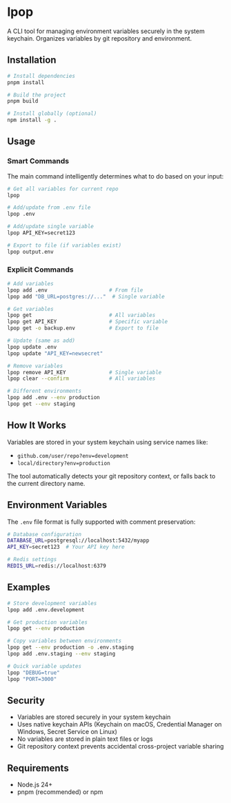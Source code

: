 # lpop

A CLI tool for managing environment variables securely in the system keychain. Organizes variables by git repository and environment.

## Installation

```bash
# Install dependencies
pnpm install

# Build the project
pnpm build

# Install globally (optional)
npm install -g .
```

## Usage

### Smart Commands

The main command intelligently determines what to do based on your input:

```bash
# Get all variables for current repo
lpop

# Add/update from .env file
lpop .env

# Add/update single variable
lpop API_KEY=secret123

# Export to file (if variables exist)
lpop output.env
```

### Explicit Commands

```bash
# Add variables
lpop add .env                    # From file
lpop add "DB_URL=postgres://..."  # Single variable

# Get variables
lpop get                         # All variables
lpop get API_KEY                 # Specific variable
lpop get -o backup.env           # Export to file

# Update (same as add)
lpop update .env
lpop update "API_KEY=newsecret"

# Remove variables
lpop remove API_KEY              # Single variable
lpop clear --confirm             # All variables

# Different environments
lpop add .env --env production
lpop get --env staging
```

## How It Works

Variables are stored in your system keychain using service names like:
- `github.com/user/repo?env=development`
- `local/directory?env=production`

The tool automatically detects your git repository context, or falls back to the current directory name.

## Environment Variables

The `.env` file format is fully supported with comment preservation:

```bash
# Database configuration
DATABASE_URL=postgresql://localhost:5432/myapp
API_KEY=secret123  # Your API key here

# Redis settings
REDIS_URL=redis://localhost:6379
```

## Examples

```bash
# Store development variables
lpop add .env.development

# Get production variables
lpop get --env production

# Copy variables between environments
lpop get --env production -o .env.staging
lpop add .env.staging --env staging

# Quick variable updates
lpop "DEBUG=true"
lpop "PORT=3000"
```

## Security

- Variables are stored securely in your system keychain
- Uses native keychain APIs (Keychain on macOS, Credential Manager on Windows, Secret Service on Linux)
- No variables are stored in plain text files or logs
- Git repository context prevents accidental cross-project variable sharing

## Requirements

- Node.js 24+
- pnpm (recommended) or npm